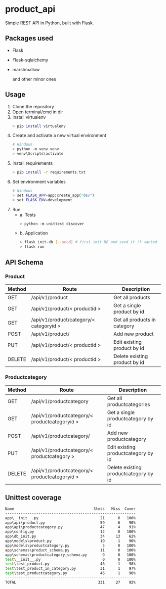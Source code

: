 # product_api
Simple REST API in Python, built with Flask.

## Packages used
* Flask
* Flask-sqlalchemy
* marshmallow

    and other minor ones
    
## Usage
1. Clone the repository
2. Open terminal/cmd in dir
3. Install virtualenv
    ~~~sh
    > pip install virtualenv
    ~~~
4. Create and activate a new virtual environment
    ~~~sh
    # Windows
    > python -m venv venv
    > venv\Scripts\activate
    ~~~
5. Install requirements
    ~~~sh
    > pip install -r requirements.txt
    ~~~
6. Set environment variables
    ~~~sh
    # Windows
    > set FLASK_APP=app:create_app("dev")
    > set FLASK_ENV=development
    ~~~
7. Run
    * a. Tests
        ~~~sh
        > python -m unittest discover
        ~~~
    * b. Application
        ~~~sh
        > flask init-db [--seed] # first init DB and seed it if wanted
        > flask run
        ~~~

## API Schema
### **Product**

|Method|Route|Description
|-|-|-|
| GET    | /api/v1/product                              | Get all products
| GET    | /api/v1/product/< productid >                | Get a single product by id
| GET    | /api/v1/product/category/< categoryid >      | Get all products in category
| POST   | /api/v1/product/                             | Add new product
| PUT    | /api/v1/product/< productid >                | Edit existing product by id
| DELETE | /api/v1/product/< productid >                | Delete existing product by id

### **Productcategory**

|Method|Route|Description
|-|-|-|
| GET    | /api/v1/productcategory                         | Get all productcategories
| GET    | /api/v1/productcategory/< productcategoryid >   | Get a single productcategory by id
| POST   | /api/v1/productcategory/                        | Add new productcategory
| PUT    | /api/v1/productcategory/< productcategory >     | Edit existing productcategory by id
| DELETE | /api/v1/productcategory/< productcategoryid >   | Delete existing productcategory by id

## Unittest coverage
~~~sh
Name                                    Stmts   Miss  Cover
-----------------------------------------------------------
app\__init__.py                            21      0   100%
app\api\product.py                         59      6    90%
app\api\productcategory.py                 47      4    91%
app\config.py                              12      0   100%
app\db_init.py                             34     13    62%
app\models\product.py                      10      1    90%
app\models\productcategory.py               5      0   100%
app\schemas\product_schema.py              11      0   100%
app\schemas\productcategory_schema.py       9      0   100%
test\__init__.py                            0      0   100%
test\test_product.py                       46      1    98%
test\test_product_in_category.py           31      1    97%
test\test_productcategory.py               46      1    98%
-----------------------------------------------------------
TOTAL                                     331     27    92%
~~~
